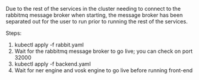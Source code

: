 Due to the rest of the services in the cluster needing to connect to the rabbitmq message broker when starting, the message broker has been separated out for the user to run prior to running the rest of the services.

Steps:
1. kubectl apply -f rabbit.yaml
2. Wait for the rabbitmq message broker to go live; you can check on port 32000
3. kubectl apply -f backend.yaml
4. Wait for ner engine and vosk engine to go live before running front-end